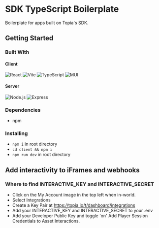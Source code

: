 # SDK TypeScript Boilerplate

Boilerplate for apps built on Topia's SDK.

## Getting Started

### Built With

#### Client
![React](https://img.shields.io/badge/react-%2320232a.svg?style=for-the-badge&logo=react&logoColor=%2361DAFB)
![Vite](https://img.shields.io/badge/vite-%23646CFF.svg?style=for-the-badge&logo=vite&logoColor=white)
![TypeScript](https://img.shields.io/badge/typescript-%23007ACC.svg?style=for-the-badge&logo=typescript&logoColor=white)
![MUI](https://img.shields.io/badge/MUI-%230081CB.svg?style=for-the-badge&logo=mui&logoColor=white)

#### Server

![Node.js](https://img.shields.io/badge/node.js-%2343853D.svg?style=for-the-badge&logo=node.js&logoColor=white)
![Express](https://img.shields.io/badge/express-%23000000.svg?style=for-the-badge&logo=express&logoColor=white)

### Dependencies

- npm

### Installing

- `npm i` in root directory
- `cd client && npm i`
- `npm run dev` in root directory

## Add interactivity to iFrames and webhooks

### Where to find INTERACTIVE_KEY and INTERACTIVE_SECRET

- Click on the My Account image in the top left when in-world.
- Select Integrations
- Create a Key Pair at https://topia.io/t/dashboard/integrations
- Add your INTERACTIVE_KEY and INTERACTIVE_SECRET to your .env
- Add your Developer Public Key and toggle 'on' Add Player Session Credentials to Asset Interactions.
